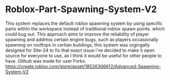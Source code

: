# Roblox-Part-Spawning-System-V2
This system replaces the default roblox spawning system by using specific parts within the workspace instead of traditional roblox spawn points. which could bug out. This approach aims to improve the reliability of player spawning and address certain engine bugs, such as players occasionally spawning on rooftops in certian buildings, this system was orgingally designed for Site-24 to fix that exact issue i've decided to make it open source for everyone to use, as I think it would be useful for other people to have.
Github was made for user Forks.
https://create.roblox.com/store/asset/18526306612/Advanced-Spawning-System-V2

